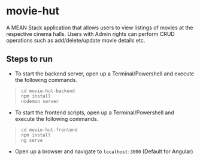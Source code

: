 # movie-hut
A MEAN Stack application that allows users to view listings of movies at the respective cinema halls. Users with Admin rights can perform CRUD operations such as add/delete/update movie details etc.

## Steps to run
- To start the backend server, open up a Terminal/Powershell and execute the following commands.
> ```
> cd movie-hut-backend
> npm install
> nodemon server
> ```

- To start the frontend scripts, open up a Terminal/Powershell and execute the following commands.
> ```
> cd movie-hut-frontend
> npm install
> ng serve
> ```

- Open up a browser and navigate to `localhost:3000` (Default for Angular)
